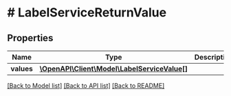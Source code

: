 # # LabelServiceReturnValue

## Properties

Name | Type | Description | Notes
------------ | ------------- | ------------- | -------------
**values** | [**\OpenAPI\Client\Model\LabelServiceValue[]**](LabelServiceValue.md) |  | [optional]

[[Back to Model list]](../../README.md#models) [[Back to API list]](../../README.md#endpoints) [[Back to README]](../../README.md)
